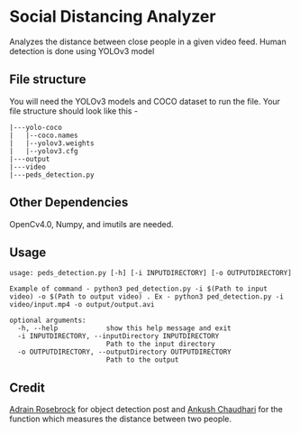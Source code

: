 # Social Distancing Analyzer

Analyzes the distance between close people in a given video feed. Human detection is done using YOLOv3 model

## File structure

You will need the YOLOv3 models and COCO dataset to run the file. Your file structure should look like this -

```tree
|---yolo-coco
|   |--coco.names
|   |--yolov3.weights
|   |--yolov3.cfg
|---output
|---video
|---peds_detection.py
```
## Other Dependencies

OpenCv4.0, Numpy, and imutils are needed.

## Usage

```
usage: peds_detection.py [-h] [-i INPUTDIRECTORY] [-o OUTPUTDIRECTORY]

Example of command - python3 ped_detection.py -i $(Path to input video) -o $(Path to output video) . Ex - python3 ped_detection.py -i video/input.mp4 -o output/output.avi

optional arguments:
  -h, --help            show this help message and exit
  -i INPUTDIRECTORY, --inputDirectory INPUTDIRECTORY
                        Path to the input directory
  -o OUTPUTDIRECTORY, --outputDirectory OUTPUTDIRECTORY
                        Path to the output
```
## Credit
[Adrain Rosebrock](https://www.pyimagesearch.com/2018/11/12/yolo-object-detection-with-opencv/) for object detection post and [Ankush Chaudhari](https://www.linkedin.com/in/ankush-chaudhari/) for the function which measures the distance between two people.